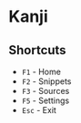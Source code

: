 # Kanji

## Shortcuts

- `F1` - Home
- `F2` - Snippets
- `F3` - Sources
- `F5` - Settings
- `Esc` - Exit
